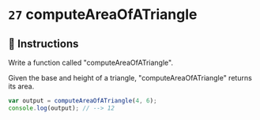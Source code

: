 # `27` computeAreaOfATriangle

## 📝 Instructions

Write a function called "computeAreaOfATriangle".

Given the base and height of a triangle, "computeAreaOfATriangle" returns its area.

```Javascript
var output = computeAreaOfATriangle(4, 6);
console.log(output); // --> 12
```